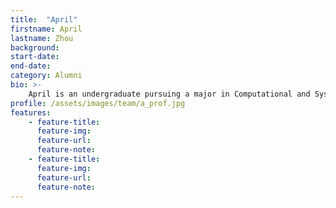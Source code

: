 ```yaml
---
title:  "April"
firstname: April
lastname: Zhou
background: 
start-date:   
end-date:
category: Alumni
bio: >- 
    April is an undergraduate pursuing a major in Computational and Systems Biology, along with a minor in Environmental Engineering. She hopes to create effective and understandable material, with consideration of inclusive design.
profile: /assets/images/team/a_prof.jpg
features:
    - feature-title: 
      feature-img: 
      feature-url: 
      feature-note: 
    - feature-title: 
      feature-img: 
      feature-url: 
      feature-note: 
---
```

